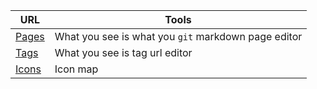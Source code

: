<!--
    title: Site tools
    tags: [home,site-tools]
-->

| URL | Tools |
|-------|-------|
| [Pages](https://gnuewe.com/wysi-pages.html) | What you see is what you `git` markdown page editor |
| [Tags](https://gnuewe.com/wysi-tags.html) | What you see is tag url editor |
| [Icons](https://gnuewe.com/icon-map.html) | Icon map |

